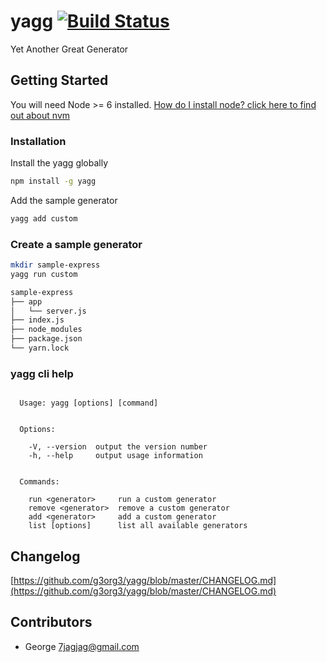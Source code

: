
# yagg [![Build Status][travis]][travis-url]
Yet Another Great Generator

## Getting Started
You will need Node >= 6 installed. [How do I install node? click here to find out about nvm](https://github.com/creationix/nvm#installation)

### Installation
Install the yagg globally
```sh
npm install -g yagg
```

Add the sample generator
```sh
yagg add custom
```

### Create a sample generator
```sh
mkdir sample-express
yagg run custom

sample-express
├── app
│   └── server.js
├── index.js
├── node_modules
├── package.json
└── yarn.lock
```

### yagg cli help
```

  Usage: yagg [options] [command]


  Options:

    -V, --version  output the version number
    -h, --help     output usage information


  Commands:

    run <generator>     run a custom generator
    remove <generator>  remove a custom generator
    add <generator>     add a custom generator
    list [options]      list all available generators
```

## Changelog
[https://github.com/g3org3/yagg/blob/master/CHANGELOG.md](https://github.com/g3org3/yagg/blob/master/CHANGELOG.md)

## Contributors
* George <7jagjag@gmail.com>

[travis]: https://travis-ci.org/g3org3/yagg.svg?branch=master
[travis-url]: https://travis-ci.org/g3org3/yagg
